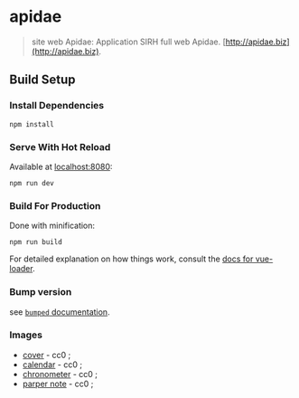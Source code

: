 # apidae

>  site web Apidae: Application SIRH full web Apidae. [http://apidae.biz](http://apidae.biz).

## Build Setup

### Install Dependencies
	
	npm install

### Serve With Hot Reload 

Available at [localhost:8080](localhost:8080):

	npm run dev

### Build For Production 

Done with minification:

	npm run build

For detailed explanation on how things work, consult the [docs for vue-loader](http://vuejs.github.io/vue-loader).

### Bump version

 see [`bumped` documentation](https://bumped.github.io/).
### Images

* [cover](https://unsplash.com/@flenjoore?photo=uF860tgJ-jw) - cc0 ;
* [calendar](https://pixabay.com/photo-1559935/) - cc0 ;
* [chronometer](https://pixabay.com/photo-303642/) - cc0 ;
* [parper note](https://pixabay.com/photo-908890/) - cc0 ;
